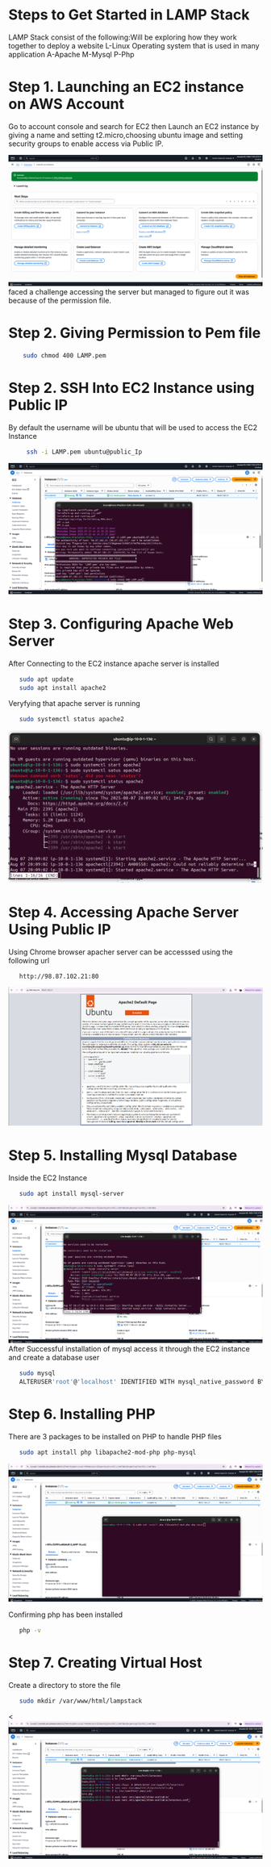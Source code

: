 # Steps to Get Started in LAMP Stack
LAMP Stack consist of the following:Will be exploring how they work together to deploy a website
L-Linux Operating system that is used in many application
A-Apache
M-Mysql
P-Php

# Step 1. Launching an EC2 instance on AWS Account
Go to account console and search for EC2 then Launch an EC2 instance by giving a name and setting t2.micro,choosing ubuntu image and setting security groups to enable access via Public IP.
 
![Image](Successful%20Instance%20Initialization.png)
 faced a challenge accessing the server but managed to figure out it was because of the permission file.

# Step 2. Giving Permission to Pem file
```sh
    sudo chmod 400 LAMP.pem
```
# Step 2. SSH Into EC2 Instance using Public IP
By default the username will be ubuntu that will be used to access the EC2 Instance
```sh
     ssh -i LAMP.pem ubuntu@public_Ip 
```
![Image](Accessing%20Instance%20via%20Terminal.png)

# Step 3. Configuring Apache Web Server
After Connecting to the EC2 instance apache server is installed
```sh
   sudo apt update
   sudo apt install apache2
``` 
Veryfying that apache server is running
```sh
   sudo systemctl status apache2
```
![Image](Install%20Apache2.png)


# Step 4. Accessing Apache Server Using Public IP
Using Chrome browser apacher server can be accesssed using the following url

```sh
   http://98.87.102.21:80
```
 ![Image](apache-server.png)

 # Step 5. Installing Mysql Database
 Inside the EC2 Instance 
 ```sh 
    sudo apt install mysql-server
 ```
 ![Image](mysql%20status.png)
 After Successful installation of mysql access it through the EC2 instance and create a database user
 ```sh
    sudo mysql
    ALTERUSER'root'@'localhost' IDENTIFIED WITH mysql_native_password BY'NewPa$$W0rd';
 ```

 # Step 6. Installing PHP
 There are 3 packages to be installed on PHP to handle PHP files
 ```sh 
    sudo apt install php libapache2-mod-php php-mysql
 ```
  ![Image](Installing%20PHP.png)

 Confirming php has been installed
 ```sh
    php -v
 ```

 # Step 7. Creating Virtual Host
 Create a directory to store the file
 ```sh
    sudo mkdir /var/www/html/lampstack
 ```
 <![Image](lampstack%20.png)
